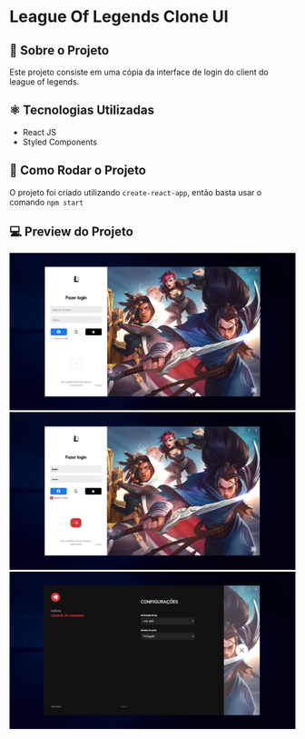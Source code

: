# League Of Legends Clone UI

## 📝 Sobre o Projeto
Este projeto consiste em uma cópia da interface de login do client do league of legends.<br>

## ⚛️ Tecnologias Utilizadas
 * React JS
 * Styled Components

 ## 💽 Como Rodar o Projeto
 O projeto foi criado utilizando `create-react-app`, então basta usar o comando `npm start`

 ## 💻 Preview do Projeto

 ![preview01](./preview01.PNG)
 ![preview02](./preview02.PNG)
 ![preview03](./preview03.PNG)
